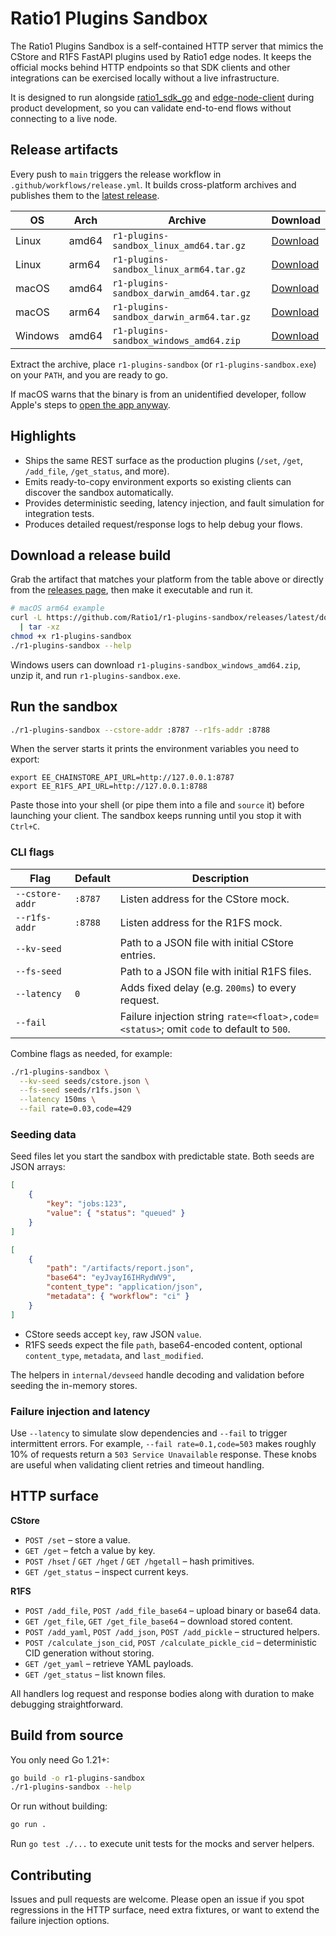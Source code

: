# Ratio1 Plugins Sandbox

The Ratio1 Plugins Sandbox is a self-contained HTTP server that mimics the CStore and R1FS FastAPI plugins used by Ratio1 edge nodes. It keeps the official mocks behind HTTP endpoints so that SDK clients and other integrations can be exercised locally without a live infrastructure.

It is designed to run alongside [ratio1_sdk_go](https://github.com/Ratio1/ratio1_sdk_go) and [edge-node-client](https://github.com/Ratio1/edge-node-client) during product development, so you can validate end-to-end flows without connecting to a live node.

## Release artifacts

Every push to `main` triggers the release workflow in `.github/workflows/release.yml`. It builds cross-platform archives and publishes them to the [latest release](https://github.com/Ratio1/r1-plugins-sandbox/releases/latest).

| OS      | Arch  | Archive                                  | Download                                                                                                                 |
| ------- | ----- | ---------------------------------------- | ------------------------------------------------------------------------------------------------------------------------ |
| Linux   | amd64 | `r1-plugins-sandbox_linux_amd64.tar.gz`  | [Download](https://github.com/Ratio1/r1-plugins-sandbox/releases/latest/download/r1-plugins-sandbox_linux_amd64.tar.gz)  |
| Linux   | arm64 | `r1-plugins-sandbox_linux_arm64.tar.gz`  | [Download](https://github.com/Ratio1/r1-plugins-sandbox/releases/latest/download/r1-plugins-sandbox_linux_arm64.tar.gz)  |
| macOS   | amd64 | `r1-plugins-sandbox_darwin_amd64.tar.gz` | [Download](https://github.com/Ratio1/r1-plugins-sandbox/releases/latest/download/r1-plugins-sandbox_darwin_amd64.tar.gz) |
| macOS   | arm64 | `r1-plugins-sandbox_darwin_arm64.tar.gz` | [Download](https://github.com/Ratio1/r1-plugins-sandbox/releases/latest/download/r1-plugins-sandbox_darwin_arm64.tar.gz) |
| Windows | amd64 | `r1-plugins-sandbox_windows_amd64.zip`   | [Download](https://github.com/Ratio1/r1-plugins-sandbox/releases/latest/download/r1-plugins-sandbox_windows_amd64.zip)   |

Extract the archive, place `r1-plugins-sandbox` (or `r1-plugins-sandbox.exe`) on your `PATH`, and you are ready to go.

If macOS warns that the binary is from an unidentified developer, follow Apple's steps to [open the app anyway](https://support.apple.com/HT202491).

## Highlights

-   Ships the same REST surface as the production plugins (`/set`, `/get`, `/add_file`, `/get_status`, and more).
-   Emits ready-to-copy environment exports so existing clients can discover the sandbox automatically.
-   Provides deterministic seeding, latency injection, and fault simulation for integration tests.
-   Produces detailed request/response logs to help debug your flows.

## Download a release build

Grab the artifact that matches your platform from the table above or directly from the [releases page](https://github.com/Ratio1/r1-plugins-sandbox/releases/latest), then make it executable and run it.

```bash
# macOS arm64 example
curl -L https://github.com/Ratio1/r1-plugins-sandbox/releases/latest/download/r1-plugins-sandbox_darwin_arm64.tar.gz \
  | tar -xz
chmod +x r1-plugins-sandbox
./r1-plugins-sandbox --help
```

Windows users can download `r1-plugins-sandbox_windows_amd64.zip`, unzip it, and run `r1-plugins-sandbox.exe`.

## Run the sandbox

```bash
./r1-plugins-sandbox --cstore-addr :8787 --r1fs-addr :8788
```

When the server starts it prints the environment variables you need to export:

```
export EE_CHAINSTORE_API_URL=http://127.0.0.1:8787
export EE_R1FS_API_URL=http://127.0.0.1:8788
```

Paste those into your shell (or pipe them into a file and `source` it) before launching your client. The sandbox keeps running until you stop it with `Ctrl+C`.

### CLI flags

| Flag            | Default | Description                                                                             |
| --------------- | ------- | --------------------------------------------------------------------------------------- |
| `--cstore-addr` | `:8787` | Listen address for the CStore mock.                                                     |
| `--r1fs-addr`   | `:8788` | Listen address for the R1FS mock.                                                       |
| `--kv-seed`     |         | Path to a JSON file with initial CStore entries.                                        |
| `--fs-seed`     |         | Path to a JSON file with initial R1FS files.                                            |
| `--latency`     | `0`     | Adds fixed delay (e.g. `200ms`) to every request.                                       |
| `--fail`        |         | Failure injection string `rate=<float>,code=<status>`; omit `code` to default to `500`. |

Combine flags as needed, for example:

```bash
./r1-plugins-sandbox \
  --kv-seed seeds/cstore.json \
  --fs-seed seeds/r1fs.json \
  --latency 150ms \
  --fail rate=0.03,code=429
```

### Seeding data

Seed files let you start the sandbox with predictable state. Both seeds are JSON arrays:

```json
[
	{
		"key": "jobs:123",
		"value": { "status": "queued" }
	}
]
```

```json
[
	{
		"path": "/artifacts/report.json",
		"base64": "eyJvayI6IHRydWV9",
		"content_type": "application/json",
		"metadata": { "workflow": "ci" }
	}
]
```

-   CStore seeds accept `key`, raw JSON `value`.
-   R1FS seeds expect the file `path`, base64-encoded content, optional `content_type`, `metadata`, and `last_modified`.

The helpers in `internal/devseed` handle decoding and validation before seeding the in-memory stores.

### Failure injection and latency

Use `--latency` to simulate slow dependencies and `--fail` to trigger intermittent errors. For example, `--fail rate=0.1,code=503` makes roughly 10% of requests return a `503 Service Unavailable` response. These knobs are useful when validating client retries and timeout handling.

## HTTP surface

**CStore**

-   `POST /set` – store a value.
-   `GET /get` – fetch a value by key.
-   `POST /hset` / `GET /hget` / `GET /hgetall` – hash primitives.
-   `GET /get_status` – inspect current keys.

**R1FS**

-   `POST /add_file`, `POST /add_file_base64` – upload binary or base64 data.
-   `GET /get_file`, `GET /get_file_base64` – download stored content.
-   `POST /add_yaml`, `POST /add_json`, `POST /add_pickle` – structured helpers.
-   `POST /calculate_json_cid`, `POST /calculate_pickle_cid` – deterministic CID generation without storing.
-   `GET /get_yaml` – retrieve YAML payloads.
-   `GET /get_status` – list known files.

All handlers log request and response bodies along with duration to make debugging straightforward.

## Build from source

You only need Go 1.21+:

```bash
go build -o r1-plugins-sandbox
./r1-plugins-sandbox --help
```

Or run without building:

```bash
go run .
```

Run `go test ./...` to execute unit tests for the mocks and server helpers.

## Contributing

Issues and pull requests are welcome. Please open an issue if you spot regressions in the HTTP surface, need extra fixtures, or want to extend the failure injection options.
